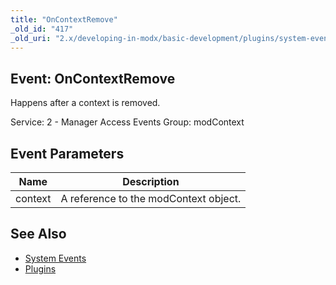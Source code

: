 ```yaml
---
title: "OnContextRemove"
_old_id: "417"
_old_uri: "2.x/developing-in-modx/basic-development/plugins/system-events/oncontextremove"
---
```


## Event: OnContextRemove

Happens after a context is removed.

Service: 2 - Manager Access Events 
Group: modContext

## Event Parameters

| Name | Description |
|------|-------------|
| context | A reference to the modContext object. |

## See Also

- [System Events](developing-in-modx/basic-development/plugins/system-events "System Events")
- [Plugins](developing-in-modx/basic-development/plugins "Plugins")